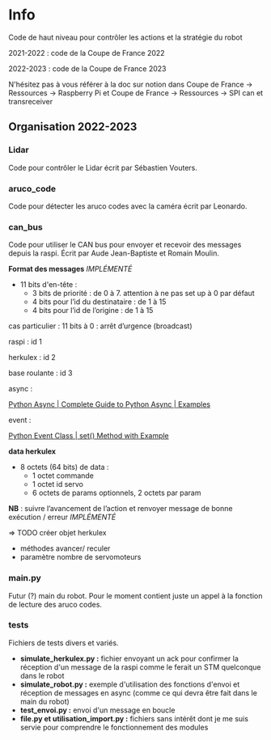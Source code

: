 # Info
Code de haut niveau pour contrôler les actions et la stratégie du robot

2021-2022 : code de la Coupe de France 2022 

2022-2023 : code de la Coupe de France 2023 

N'hésitez pas à vous référer à la doc sur notion dans Coupe de France -> Ressources -> Raspberry Pi et Coupe de France -> Ressources -> SPI can et transreceiver

## Organisation 2022-2023 

### Lidar 
Code pour contrôler le Lidar écrit par Sébastien Vouters. 

### aruco_code 
Code pour détecter les aruco codes avec la caméra écrit par Leonardo. 

### can_bus 
Code pour utiliser le CAN bus pour envoyer et recevoir des messages depuis la raspi. Écrit par Aude Jean-Baptiste et Romain Moulin. 

**Format des messages** _IMPLÉMENTÉ_
- 11 bits d'en-tête : 
  - 3 bits de priorité : de 0 à 7. attention à ne pas set up à 0 par défaut
  - 4 bits pour l’id du destinataire : de 1 à 15
  - 4 bits pour l’id de l’origine : de 1 à 15

cas particulier : 11 bits à 0 : arrêt d’urgence (broadcast) 

raspi : id 1 

herkulex : id 2 

base roulante : id 3 

async : 

[Python Async | Complete Guide to Python Async | Examples](https://www.educba.com/python-async/)

event : 

[Python Event Class | set() Method with Example](https://www.includehelp.com/python/event-set-method-with-example.aspx)

**data herkulex**
- 8 octets (64 bits) de data : 
  - 1 octet commande
  - 1 octet id servo
  - 6 octets de params optionnels, 2 octets par param

**NB** : suivre l’avancement de l’action et renvoyer message de bonne exécution / erreur _IMPLÉMENTÉ_

 ⇒ TODO créer objet herkulex 
  - méthodes avancer/ reculer
  - paramètre nombre de servomoteurs

### main.py 
Futur (?) main du robot. Pour le moment contient juste un appel à la fonction de lecture des aruco codes. 

### tests
Fichiers de tests divers et variés. 
- **simulate_herkulex.py :** fichier envoyant un ack pour confirmer la réception d'un message de la raspi comme le ferait un STM quelconque dans le robot
- **simulate_robot.py :** exemple d'utilisation des fonctions d'envoi et réception de messages en async (comme ce qui devra être fait dans le main du robot)
- **test_envoi.py :** envoi d'un message en boucle 
- **file.py et utilisation_import.py :** fichiers sans intérêt dont je me suis servie pour comprendre le fonctionnement des modules
